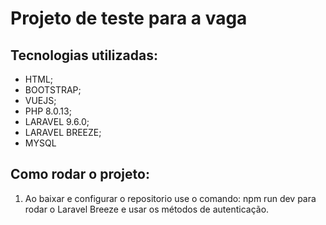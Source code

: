 # Projeto de teste para a vaga

 ## Tecnologias utilizadas:

 - HTML;
 - BOOTSTRAP;
 - VUEJS;
 - PHP 8.0.13;
 - LARAVEL 9.6.0;
 - LARAVEL BREEZE;
 - MYSQL

 ## Como rodar o projeto:
 
 1) Ao baixar e configurar o repositorio use o comando: npm run dev para rodar o Laravel Breeze e usar os métodos de autenticação.
